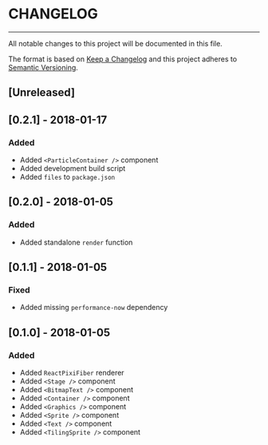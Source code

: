 # CHANGELOG
-----------

All notable changes to this project will be documented in this file.

The format is based on [Keep a Changelog](http://keepachangelog.com/)
and this project adheres to [Semantic Versioning](http://semver.org/).

## [Unreleased]


## [0.2.1] - 2018-01-17

### Added
- Added `<ParticleContainer />` component
- Added development build script
- Added `files` to `package.json`


## [0.2.0] - 2018-01-05

### Added
- Added standalone `render` function


## [0.1.1] - 2018-01-05

### Fixed
- Added missing `performance-now` dependency


## [0.1.0] - 2018-01-05

### Added
- Added `ReactPixiFiber` renderer
- Added `<Stage />` component
- Added `<BitmapText />` component
- Added `<Container />` component
- Added `<Graphics />` component
- Added `<Sprite />` component
- Added `<Text />` component
- Added `<TilingSprite />` component
